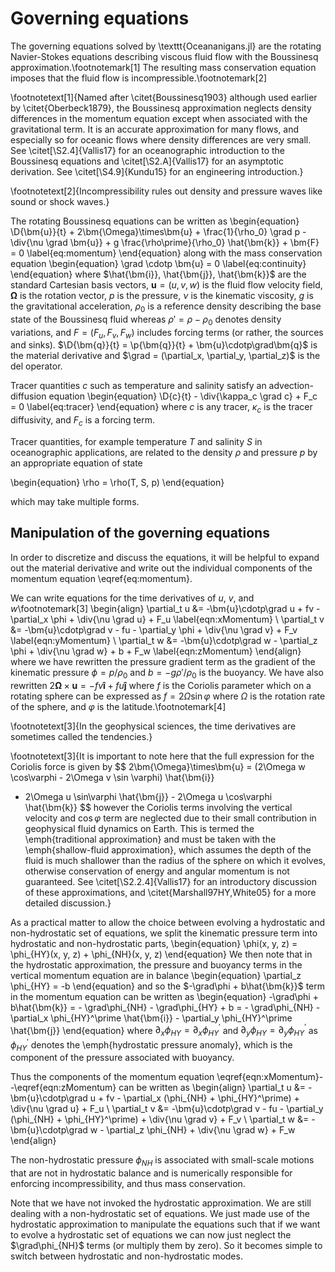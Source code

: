 ```math
\newcommand{\p}[2]  {\frac{\partial #1}{\partial #2}}
\newcommand{\D}[2]  {\frac{D #1}{D #2}}
\newcommand{\b}[1]  {\boldsymbol{#1}}

\newcommand{\grad}  {\b{\nabla}}

\newcommand{\v}    {\upsilon}
\newcommand{\bv}   {\b{\v}}
\newcommand{\bvh}  {\b{\v}_h}
\newcommand{\bnh}  {\b{\widehat{n}}}

\renewcommand{\div}[1]  {\bnabla \cdotp \left ( #1 \right )}
```

# Governing equations

The governing equations solved by \texttt{Oceananigans.jl} are the rotating Navier-Stokes equations describing
viscous fluid flow with the Boussinesq approximation.\footnotemark[1] The resulting mass conservation equation
imposes that the fluid flow is incompressible.\footnotemark[2]

\footnotetext[1]{Named after \citet{Boussinesq1903} although used earlier by \citet{Oberbeck1879}, the Boussinesq
approximation neglects density differences in the momentum equation except when associated with the gravitational
term. It is an accurate approximation for many flows, and especially so for oceanic flows where density differences
are very small. See \citet[\S2.4]{Vallis17} for an oceanographic introduction to the Boussinesq equations and
\citet[\S2.A]{Vallis17} for an asymptotic derivation. See \citet[\S4.9]{Kundu15} for an engineering introduction.}

\footnotetext[2]{Incompressibility rules out density and pressure waves like sound or shock waves.}

The rotating Boussinesq equations can be written as
\begin{equation}
  \D{\bm{u}}{t} + 2\bm{\Omega}\times\bm{u} + \frac{1}{\rho_0} \grad p - \div{\nu \grad \bm{u}}
    + g \frac{\rho\prime}{\rho_0} \hat{\bm{k}} + \bm{F} = 0 \label{eq:momentum}
\end{equation}
along with the mass conservation equation
\begin{equation}
    \grad \cdotp \bm{u} = 0  \label{eq:continuity}
\end{equation}
where $\hat{\bm{i}}, \hat{\bm{j}}, \hat{\bm{k}}$ are the standard Cartesian basis vectors, $\bm{u} = (u, v, w)$ is
the fluid flow velocity field, $\bm{\Omega}$ is the rotation vector, $p$ is the pressure, $\nu$ is the kinematic
viscosity, $g$ is the gravitational acceleration, $\rho_0$ is a reference density describing the base state of the
Boussinesq fluid whereas $\rho\prime = \rho - \rho_0$ denotes density variations, and $F = (F_u, F_v, F_w)$ includes
forcing terms (or rather, the sources and sinks). $\D{\bm{q}}{t} = \p{\bm{q}}{t} + \bm{u}\cdotp\grad\bm{q}$ is the
material derivative and $\grad = (\partial_x, \partial_y, \partial_z)$ is the del operator.

Tracer quantities $c$ such as temperature and salinity satisfy an advection-diffusion equation
\begin{equation}
  \D{c}{t} - \div{\kappa_c \grad c} + F_c = 0  \label{eq:tracer}
\end{equation}
where $c$ is any tracer, $\kappa_c$ is the tracer diffusivity, and $F_c$ is a forcing term.

Tracer quantities, for example temperature $T$ and salinity $S$ in oceanographic applications, are related to the
density $\rho$ and pressure $p$ by an appropriate equation of state

\begin{equation}
  \rho = \rho(T, S, p)
\end{equation}

which may take multiple forms.

## Manipulation of the governing equations

In order to discretize and discuss the equations, it will be helpful to expand out the material derivative and
write out the individual components of the momentum equation \eqref{eq:momentum}.

We can write equations for the time derivatives of $u$, $v$, and $w$\footnotemark[3]
\begin{align}
  \partial_t u &= -\bm{u}\cdotp\grad u + fv - \partial_x \phi + \div{\nu \grad u}     + F_u \label{eqn:xMomentum}  \\
  \partial_t v &= -\bm{u}\cdotp\grad v - fu - \partial_y \phi + \div{\nu \grad v}     + F_v \label{eqn:yMomentum}  \\
  \partial_t w &= -\bm{u}\cdotp\grad w      - \partial_z \phi + \div{\nu \grad w} + b + F_w \label{eqn:zMomentum}
\end{align}
where we have rewritten the pressure gradient term as the gradient of the kinematic pressure $\phi = p/\rho_0$
and $b = -g\rho\prime/\rho_0$ is the buoyancy. We have also rewritten
$2\bm{\Omega}\times\bm{u} = -fv \bm{\hat{i}} + fu \bm{\hat{j}}$
where $f$ is the Coriolis parameter which on a rotating sphere can be expressed as $f = 2 \Omega \sin \varphi$
where $\Omega$ is the rotation rate of the sphere, and $\varphi$ is the latitude.\footnotemark[4]

\footnotetext[3]{In the geophysical sciences, the time derivatives are sometimes called the tendencies.}

\footnotetext[3]{It is important to note here that the full expression for the Coriolis force is given by
$$ 2\bm{\Omega}\times\bm{u} = (2\Omega w \cos\varphi - 2\Omega v \sin \varphi) \hat{\bm{i}}
   + 2\Omega u \sin\varphi \hat{\bm{j}} - 2\Omega u \cos\varphi \hat{\bm{k}} $$
however the Coriolis terms involving the vertical velocity and $\cos\varphi$ term are neglected due to their small
contribution in geophysical fluid dynamics on Earth. This is termed the \emph{traditional approximation} and must be
taken with the \emph{shallow-fluid approximation}, which assumes the depth of the fluid is much shallower than the
radius of the sphere on which it evolves, otherwise conservation of energy and angular momentum is not guaranteed.
See \citet[\S2.2.4]{Vallis17} for an introductory discussion of these approximations, and
\citet{Marshall97HY,White05} for a more detailed discussion.}

As a practical matter to allow the choice between evolving a hydrostatic and non-hydrostatic set of equations, we
split the kinematic pressure term into hydrostatic and non-hydrostatic parts,
\begin{equation}
  \phi(x, y, z) = \phi_{HY}(x, y, z) + \phi_{NH}(x, y, z)
\end{equation}
We then note that in the hydrostatic approximation, the pressure and buoyancy terms in the vertical momentum
equation are in balance
\begin{equation}
  \partial_z \phi_{HY} = -b
\end{equation}
and so the $-\grad\phi + b\hat{\bm{k}}$ term in the momentum equation can be written as
\begin{equation}
    -\grad\phi + b\hat{\bm{k}}
    = - \grad\phi_{NH} - \grad\phi_{HY} + b
    = - \grad\phi_{NH} - \partial_x \phi_{HY}^\prime \hat{\bm{i}} - \partial_y \phi_{HY}^\prime \hat{\bm{j}}
\end{equation}
where $\partial_x \phi_{HY} = \partial_x \phi_{HY}^\prime$ and $\partial_y \phi_{HY} = \partial_y \phi_{HY}^\prime$
as $\phi_{HY}^\prime$ denotes the \emph{hydrostatic pressure anomaly}, which is the component of the pressure
associated with buoyancy.

Thus the components of the momentum equation \eqref{eqn:xMomentum}--\eqref{eqn:zMomentum} can be written as
\begin{align}
  \partial_t u &= -\bm{u}\cdotp\grad u + fv - \partial_x (\phi_{NH} + \phi_{HY}^\prime) + \div{\nu \grad u} + F_u \\
  \partial_t v &= -\bm{u}\cdotp\grad v - fu - \partial_y (\phi_{NH} + \phi_{HY}^\prime) + \div{\nu \grad v} + F_v \\
  \partial_t w &= -\bm{u}\cdotp\grad w      - \partial_z  \phi_{NH}                  + \div{\nu \grad w} + F_w
\end{align}

The non-hydrostatic pressure $\phi_{NH}$ is associated with small-scale motions that are not in hydrostatic balance
and is numerically responsible for enforcing incompressibility, and thus mass conservation.

Note that we have not invoked the hydrostatic approximation. We are still dealing with a non-hydrostatic set of
equations. We just made use of the hydrostatic approximation to manipulate the equations such that if we want to
evolve a hydrostatic set of equations we can now just neglect the $\grad\phi_{NH}$ terms (or multiply them by zero).
So it becomes simple to switch between hydrostatic and non-hydrostatic modes.
